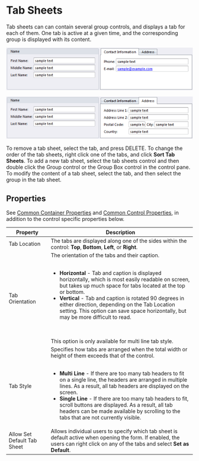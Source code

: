 # Tab Sheets

Tab sheets can can contain several group controls, and displays a tab for each of them. One tab is active at a given time, and the corresponding group is displayed with its content.

![ID6A0AA6DA0E934294.png](media/ID6A0AA6DA0E934294.png)

![ID6B136FB76F9042F6.png](media/ID6B136FB76F9042F6.png)

To remove a tab sheet, select the tab, and press DELETE. To change the order of the tab sheets, right click one of the tabs, and click **Sort Tab Sheets**. To add a new tab sheet, select the tab sheets control and then double click the Group control or the Group Box control in the control pane. To modify the content of a tab sheet, select the tab, and then select the group in the tab sheet.


## Properties

See [Common Container Properties](common-container-properties.md) and [Common Control Properties](../common-control-properties.md), in addition to the control specific properties below.


Property                    | Description
----------------------------|--------------------------------
Tab Location                | The tabs are displayed along one of the sides within the control: **Top**, **Bottom**, **Left**, or **Right**.
Tab Orientation             | The orientation of the tabs and their caption.<br><br><ul><li>**Horizontal** - Tab and caption is displayed horizontally, which is most easily readable on screen, but takes up much space for tabs located at the top or bottom.</li><li>**Vertical** - Tab and caption is rotated 90 degrees in either direction, depending on the Tab Location setting. This option can save space horizontally, but may be more difficult to read.</li></ul><br><br>This option is only available for multi line tab style.
Tab Style                   | Specifies how tabs are arranged when the total width or height of them exceeds that of the control.<br><br><ul><li>**Multi Line** - If there are too many tab headers to fit on a single line, the headers are arranged in multiple lines. As a result, all tab headers are displayed on the screen.</li><li>**Single Line** - If there are too many tab headers to fit, scroll buttons are displayed. As a result, all tab headers can be made available by scrolling to the tabs that are not currently visible.</li></ul>
Allow Set Default Tab Sheet | Allows individual users to specify which tab sheet is default active when opening the form. If enabled, the users can right click on any of the tabs and select **Set as Default**.
